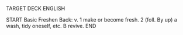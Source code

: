TARGET DECK
ENGLISH

START
Basic
Freshen
Back: v. 1 make or become fresh. 2 (foll. By up) a wash, tidy oneself, etc. B revive.
END
